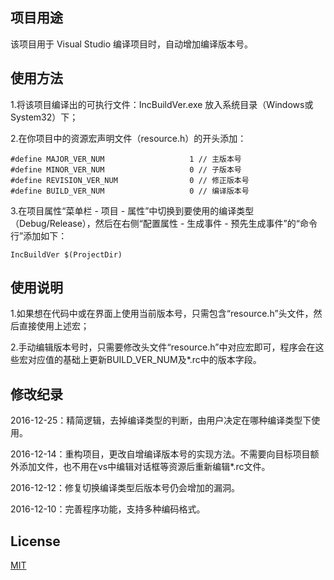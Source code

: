 ## 项目用途
该项目用于 Visual Studio 编译项目时，自动增加编译版本号。
 
## 使用方法
1.将该项目编译出的可执行文件：IncBuildVer.exe 放入系统目录（Windows或System32）下；

2.在你项目中的资源宏声明文件（resource.h）的开头添加：

    #define MAJOR_VER_NUM					1 // 主版本号
	#define MINOR_VER_NUM					0 // 子版本号
	#define REVISION_VER_NUM				0 // 修正版本号
	#define BUILD_VER_NUM					0 // 编译版本号

3.在项目属性“菜单栏 - 项目 - 属性”中切换到要使用的编译类型（Debug/Release），然后在右侧“配置属性 - 生成事件 - 预先生成事件”的“命令行”添加如下：

    IncBuildVer $(ProjectDir)
    
## 使用说明

1.如果想在代码中或在界面上使用当前版本号，只需包含“resource.h”头文件，然后直接使用上述宏；

2.手动编辑版本号时，只需要修改头文件“resource.h”中对应宏即可，程序会在这些宏对应值的基础上更新BUILD_VER_NUM及*.rc中的版本字段。

## 修改纪录

2016-12-25：精简逻辑，去掉编译类型的判断，由用户决定在哪种编译类型下使用。

2016-12-14：重构项目，更改自增编译版本号的实现方法。不需要向目标项目额外添加文件，也不用在vs中编辑对话框等资源后重新编辑*.rc文件。

2016-12-12：修复切换编译类型后版本号仍会增加的漏洞。

2016-12-10：完善程序功能，支持多种编码格式。

## License
[MIT](https://github.com/songbaoming/IncBuildVer/blob/master/LICENSE)
